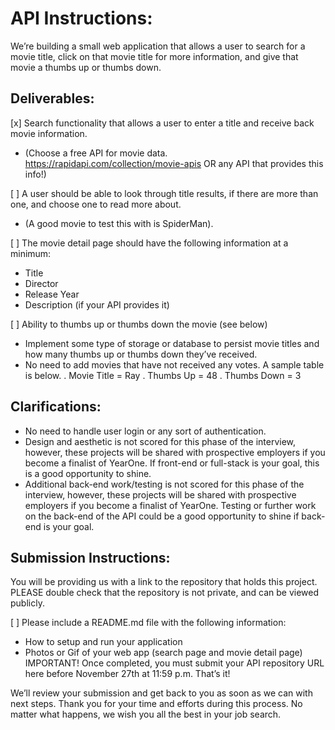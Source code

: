 # API Instructions:
We’re building a small web application that allows a user to search for a movie title, click on that movie title for more information, and give that movie a thumbs up or thumbs down. 

## Deliverables:

[x] Search functionality that allows a user to enter a title and receive back movie information. 
 - (Choose a free API for movie data. https://rapidapi.com/collection/movie-apis OR any API that provides this info!)

[ ] A user should be able to look through title results, if there are more than one, and choose one to read more about. 
 - (A good movie to test this with is SpiderMan).

[ ] The movie detail page should have the following information at a minimum:
 - Title
 - Director
 - Release Year
 - Description (if your API provides it)

[ ] Ability to thumbs up or thumbs down the movie (see below)
 - Implement some type of storage or database to persist movie titles and how many thumbs up or thumbs down they’ve received.
 - No need to add movies that have not received any votes. A sample table is below.
    . Movie Title = Ray
    . Thumbs Up = 48
    . Thumbs Down = 3

## Clarifications: 
- No need to handle user login or any sort of authentication.
- Design and aesthetic is not scored for this phase of the interview, however, these projects will be shared with prospective employers if you become a finalist of YearOne. If front-end or full-stack is your goal, this is a good opportunity to shine. 
- Additional back-end work/testing is not scored for this phase of the interview, however, these projects will be shared with prospective employers if you become a finalist of YearOne. Testing or further work on the back-end of the API could be a good opportunity to shine if back-end is your goal. 

## Submission Instructions:
You will be providing us with a link to the repository that holds this project. PLEASE double check that the repository is not private, and can be viewed publicly. 

[ ] Please include a README.md file with the following information:
 - How to setup and run your application
 - Photos or Gif of your web app (search page and movie detail page) 
 IMPORTANT! Once completed, you must submit your API repository URL here before November 27th at 11:59 p.m.
 That’s it!

 We’ll review your submission and get back to you as soon as we can with next steps. Thank you for your time and efforts during this process. No matter what happens, we wish you all the best in your job search.